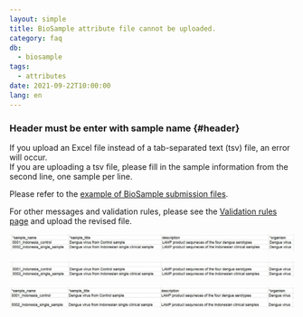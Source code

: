 ```yaml
---
layout: simple
title: BioSample attribute file cannot be uploaded.
category: faq
db:
  - biosample
tags: 
  - attributes
date: 2021-09-22T10:00:00
lang: en
---
```


### Header must be enter with sample name {#header}

If you upload an Excel file instead of a tab-separated text (tsv) file, an error will occur.     
If you are uploading a tsv file, please fill in the sample information from the second line, one sample per line.

Please refer to the [example of BioSample submission files](https://docs.google.com/spreadsheets/d/1zVgr1JWDVsHwotDBfhhp32KCp8cKCv83UQ3Hygmcewg/edit#gid=726659595).

For other messages and validation rules, please see the [Validation rules page](/biosample/validation-e.html) and upload the revised file.

<a href="/assets/images/books/bs-tsv-1.jpg" title="Example of valid tsv file" class="group1"><img src="/assets/images/books/bs-tsv-1.jpg" alt="Example of valid tsv file" title="Example of valid tsv file" class="w600"></a>

<a href="/assets/images/books/bs-tsv-2.jpg" title="Example of invalid tsv file which lacks a header" class="group1"><img src="/assets/images/books/bs-tsv-2.jpg" alt="Example of invalid tsv file which lacks a header" title="Example of invalid tsv file which lacks a header" class="w600"></a>

<a href="/assets/images/books/bs-tsv-3.jpg" title="Example of invalid tsv file which has a blank line between sample lines" class="group1"><img src="/assets/images/books/bs-tsv-3.jpg" alt="Example of invalid tsv file which has a blank line between sample lines" title="Example of invalid tsv file which has a blank line between sample lines" class="w600"></a>
